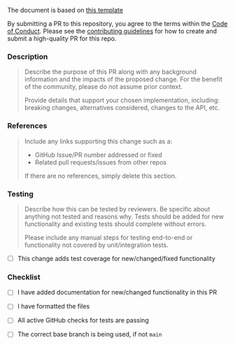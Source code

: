 The document is based on [this template](https://github.com/auth0/open-source-template/blob/master/.github/PULL_REQUEST_TEMPLATE.md)

By submitting a PR to this repository, you agree to the terms within the [Code of Conduct](https://github.com/introlab/opentera-webrtc/blob/main/CODE_OF_CONDUCT.md). 
Please see the [contributing guidelines](https://github.com/introlab/opentera-webrtc/blob/main/CONTRIBUTING.md) for how to create and submit a high-quality PR for this repo.

### Description

> Describe the purpose of this PR along with any background information and the impacts of the proposed change. 
> For the benefit of the community, please do not assume prior context.
>
> Provide details that support your chosen implementation, including: breaking changes, alternatives considered, changes to the API, etc.


### References

> Include any links supporting this change such as a:
>
> - GitHub Issue/PR number addressed or fixed
> - Related pull requests/issues from other repos
>
> If there are no references, simply delete this section.

### Testing

> Describe how this can be tested by reviewers. Be specific about anything not tested and reasons why. 
> Tests should be added for new functionality and existing tests should complete without errors.
>
> Please include any manual steps for testing end-to-end or functionality not covered by unit/integration tests.

- [ ] This change adds test coverage for new/changed/fixed functionality

### Checklist

- [ ] I have added documentation for new/changed functionality in this PR
- [ ] I have formatted the files
- [ ] All active GitHub checks for tests are passing
- [ ] The correct base branch is being used, if not `main`

